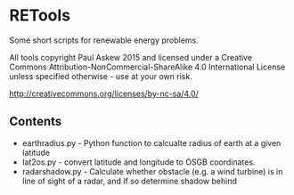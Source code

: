 RETools
====
Some short scripts for renewable energy problems.

All tools copyright Paul Askew 2015 and licensed under a Creative Commons Attribution-NonCommercial-ShareAlike 4.0 International License unless specified otherwise - use at your own risk.


http://creativecommons.org/licenses/by-nc-sa/4.0/
## Contents
* earthradius.py - Python function to calcualte radius of earth at a given latitude
* lat2os.py - convert latitude and longitude to OSGB coordinates.
* radarshadow.py - Calculate whether obstacle (e.g. a wind turbine) is in line of sight of a radar, and if so determine shadow behind

